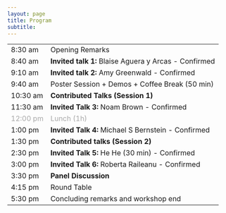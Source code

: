 ```yaml
---
layout: page
title: Program
subtitle: 
---
```


<div class='program-table' style='font-size: 10pt; width:100%;' align="center">

<table>
  <tr>
    <td>8:30 am</td>
    <td>Opening Remarks</td>
  </tr>
  <tr>
    <td>8:40 am</td>
    <td><b>Invited talk 1:</b> Blaise Aguera y Arcas - Confirmed </td>
  </tr>
  <tr>
    <td>9:10 am</td>
    <td><b>Invited talk 2:</b> Amy Greenwald - Confirmed</td>
  </tr>
  <tr>
    <td>9:40 am</td>
    <td>Poster Session + Demos + Coffee Break (50 min)</td>
  </tr>
  
  <tr>
    <td>10:30 am</td>
    <td><b>Contributed Talks (Session 1)</b></td>
  </tr>
  
  <tr>
    <td>11:30 am</td>
    <td><b>Invited Talk 3:</b> Noam Brown - Confirmed</td>
  </tr>
  <tr style='color:darkgray;'>
    <td>12:00 pm</td>
    <td>Lunch (1h)</td>
  </tr>
   <tr>
    <td>1:00 pm </td>
    <td><b>Invited Talk 4:</b> Michael S Bernstein - Confirmed </td>
  </tr>
  <tr>
    <td>1:30 pm</td>
    <td><b>Contributed talks (Session 2)</b></td>
  </tr>
  <tr>
    <td> 2:30 pm </td>
    <td><b>Invited Talk 5:</b> He He (30 min) - Confirmed </td>
  </tr>
  <tr>
    <td>3:00 pm</td>
    <td><b>Invited Talk 6:</b> Roberta Raileanu - Confirmed</td>
  </tr>
    <tr>
    <td>3:30 pm</td>
    <td><b>Panel Discussion</b></td>
  </tr>
  <tr>
    <td>4:15 pm</td>
    <td>Round Table</td>
  </tr>
  <tr>
    <td>5:30 pm</td>
    <td>Concluding remarks and workshop end</td>
  </tr>

</table>

</div>


